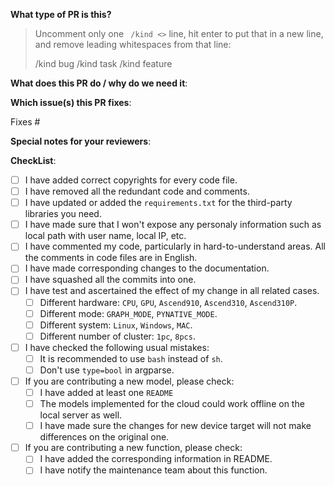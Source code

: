 <!--  Thanks for sending a pull request!  Here are some tips for you:

1) If this is your first time, please read our contributor guidelines: https://gitee.com/mindspore/models/blob/r1.9/CONTRIBUTING.md

2) If you want to contribute your code but don't know who will review and merge, please add label `mindspore-assistant` to the pull request, we will find and do it as soon as possible.
-->

**What type of PR is this?**
> Uncomment only one ` /kind <>` line, hit enter to put that in a new line, and remove leading whitespaces from that line:
>
> /kind bug
> /kind task
> /kind feature


**What does this PR do / why do we need it**:


**Which issue(s) this PR fixes**:
<!-- 
*Automatically closes linked issue when PR is merged.
Usage: `Fixes #<issue number>`, or `Fixes (paste link of issue)`.
-->
Fixes #

**Special notes for your reviewers**:


**CheckList**:

- [ ] I have added correct copyrights for every code file.
- [ ] I have removed all the redundant code and comments.
- [ ] I have updated or added the `requirements.txt` for the third-party libraries you need.
- [ ] I have made sure that I won't expose any personaly information such as local path with user name, local IP, etc.
- [ ] I have commented my code, particularly in hard-to-understand areas. All the comments in code files are in English.
- [ ] I have made corresponding changes to the documentation.
- [ ] I have squashed all the commits into one.
- [ ] I have test and ascertained the effect of my change in all related cases.
    - [ ] Different hardware: `CPU`, `GPU`, `Ascend910`, `Ascend310`, `Ascend310P`.
    - [ ] Different mode: `GRAPH_MODE`, `PYNATIVE_MODE`.
    - [ ] Different system: `Linux`, `Windows`, `MAC`.
    - [ ] Different number of cluster: `1pc`, `8pcs`.
- [ ] I have checked the following usual mistakes:
    - [ ] It is recommended to use `bash` instead of `sh`.
    - [ ] Don't use `type=bool` in argparse.
- [ ] If you are contributing a new model, please check:
    - [ ] I have added at least one `README`
    - [ ] The models implemented for the cloud could work offline on the local server as well.
    - [ ] I have made sure the changes for new device target will not make differences on the original one.
- [ ] If you are contributing a new function, please check:
    - [ ] I have added the corresponding information in README.
    - [ ] I have notify the maintenance team about this function.
